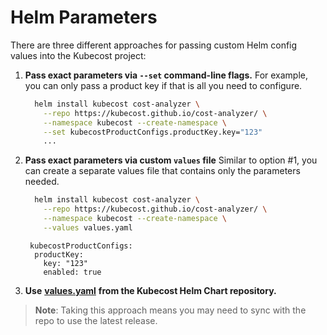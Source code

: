 # Helm Parameters

There are three different approaches for passing custom Helm config values into the Kubecost project:

1.  **Pass exact parameters via `--set` command-line flags.** For example, you can only pass a product key if that is all you need to configure.

    ```bash
      helm install kubecost cost-analyzer \
        --repo https://kubecost.github.io/cost-analyzer/ \
        --namespace kubecost --create-namespace \
        --set kubecostProductConfigs.productKey.key="123"
        ...
    ```
2.  **Pass exact parameters via custom `values` file** Similar to option #1, you can create a separate values file that contains only the parameters needed.

    ```bash
      helm install kubecost cost-analyzer \
        --repo https://kubecost.github.io/cost-analyzer/ \
        --namespace kubecost --create-namespace \
        --values values.yaml
    ```

    ```
     kubecostProductConfigs:
      productKey: 
        key: "123"
        enabled: true
    ```
3. **Use** [**values.yaml**](https://github.com/kubecost/cost-analyzer-helm-chart/blob/master/cost-analyzer/values.yaml) **from the Kubecost Helm Chart repository.**

> **Note**: Taking this approach means you may need to sync with the repo to use the latest release.

